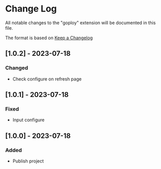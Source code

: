 # Change Log

All notable changes to the "goploy" extension will be documented in this file.

The format is based on [Keep a Changelog](https://keepachangelog.com/en/1.1.0/)

## [1.0.2] - 2023-07-18

### Changed

- Check configure on refresh page

## [1.0.1] - 2023-07-18

### Fixed

- Input configure

## [1.0.0] - 2023-07-18

### Added

- Publish project